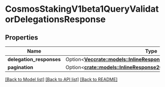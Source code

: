 # CosmosStakingV1beta1QueryValidatorDelegationsResponse

## Properties

Name | Type | Description | Notes
------------ | ------------- | ------------- | -------------
**delegation_responses** | Option<[**Vec<crate::models::InlineResponse20059DelegationResponses>**](inline_response_200_59_delegation_responses.md)> |  | [optional]
**pagination** | Option<[**crate::models::InlineResponse20027Pagination**](inline_response_200_27_pagination.md)> |  | [optional]

[[Back to Model list]](../README.md#documentation-for-models) [[Back to API list]](../README.md#documentation-for-api-endpoints) [[Back to README]](../README.md)


